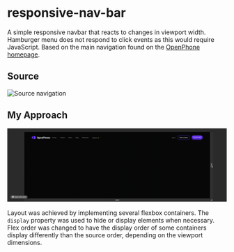 # responsive-nav-bar
A simple responsive navbar that reacts to changes in viewport width. Hamburger menu does not respond to click events as this would require JavaScript. Based on the main navigation found on the [OpenPhone homepage](https://www.openphone.co).

## Source
![Source navigation](assets/source.gif)

## My Approach
![My navigaton](assets/my-nav.gif)

Layout was achieved by implementing several flexbox containers. The `display` property was used to hide or display elements when necessary. Flex order was changed to have the display order of some containers display differently than the source order, depending on the viewport dimensions.
